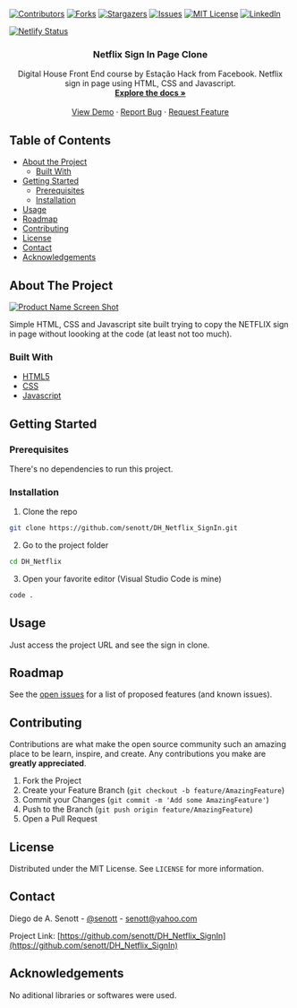 <!--
*** Thanks for checking out this README Template. If you have a suggestion that would
*** make this better, please fork the repo and create a pull request or simply open
*** an issue with the tag "enhancement".
*** Thanks again! Now go create something AMAZING! :D
-->





<!-- PROJECT SHIELDS -->
<!--
*** I'm using markdown "reference style" links for readability.
*** Reference links are enclosed in brackets [ ] instead of parentheses ( ).
*** See the bottom of this document for the declaration of the reference variables
*** for contributors-url, forks-url, etc. This is an optional, concise syntax you may use.
*** https://www.markdownguide.org/basic-syntax/#reference-style-links
-->
[![Contributors][contributors-shield]][contributors-url]
[![Forks][forks-shield]][forks-url]
[![Stargazers][stars-shield]][stars-url]
[![Issues][issues-shield]][issues-url]
[![MIT License][license-shield]][license-url]
[![LinkedIn][linkedin-shield]][linkedin-url]

[![Netlify Status](https://api.netlify.com/api/v1/badges/0d676080-8689-4670-af9f-b0746d0cca1c/deploy-status)](https://app.netlify.com/sites/netflix-signin-clone/deploys)

<p align="center">
  <h3 align="center">Netflix Sign In Page Clone</h3>

  <p align="center">
    Digital House Front End course by Estação Hack from Facebook. Netflix sign in page using HTML, CSS and Javascript.
    <br />
    <a href="https://github.com/senott/DH_Netflix_SignIn"><strong>Explore the docs »</strong></a>
    <br />
    <br />
    <a href="https://netflix-signin-clone.netlify.app/">View Demo</a>
    ·
    <a href="https://github.com/senott/DH_Netflix_SignIn/issues">Report Bug</a>
    ·
    <a href="https://github.com/senott/DH_Netflix_SignIn/issues">Request Feature</a>
  </p>
</p>



<!-- TABLE OF CONTENTS -->
## Table of Contents

* [About the Project](#about-the-project)
  * [Built With](#built-with)
* [Getting Started](#getting-started)
  * [Prerequisites](#prerequisites)
  * [Installation](#installation)
* [Usage](#usage)
* [Roadmap](#roadmap)
* [Contributing](#contributing)
* [License](#license)
* [Contact](#contact)
* [Acknowledgements](#acknowledgements)



<!-- ABOUT THE PROJECT -->
## About The Project

[![Product Name Screen Shot][product-screenshot]](https://netflix-signin-clone.netlify.app/)

Simple HTML, CSS and Javascript site built trying to copy the NETFLIX sign in page without loooking at the code (at least not too much).

### Built With
* [HTML5](https://developer.mozilla.org/en-US/docs/Web/Guide/HTML/HTML5)
* [CSS](https://www.w3.org/Style/CSS/Overview.en.html)
* [Javascript](https://developer.mozilla.org/en-US/docs/Web/JavaScript)

<!-- GETTING STARTED -->
## Getting Started

### Prerequisites
There's no dependencies to run this project.

### Installation

1. Clone the repo
```sh
git clone https://github.com/senott/DH_Netflix_SignIn.git
```
2. Go to the project folder
```sh
cd DH_Netflix
```
3. Open your favorite editor (Visual Studio Code is mine)
```sh
code .
```



<!-- USAGE EXAMPLES -->
## Usage

Just access the project URL and see the sign in clone.


<!-- ROADMAP -->
## Roadmap

See the [open issues](https://github.com/senott/DH_Netflix_SignIn/issues) for a list of proposed features (and known issues).



<!-- CONTRIBUTING -->
## Contributing

Contributions are what make the open source community such an amazing place to be learn, inspire, and create. Any contributions you make are **greatly appreciated**.

1. Fork the Project
2. Create your Feature Branch (`git checkout -b feature/AmazingFeature`)
3. Commit your Changes (`git commit -m 'Add some AmazingFeature'`)
4. Push to the Branch (`git push origin feature/AmazingFeature`)
5. Open a Pull Request



<!-- LICENSE -->
## License

Distributed under the MIT License. See `LICENSE` for more information.



<!-- CONTACT -->
## Contact

Diego de A. Senott - [@senott](https://twitter.com/senott) - senott@yahoo.com

Project Link: [https://github.com/senott/DH_Netflix_SignIn](https://github.com/senott/DH_Netflix_SignIn)



<!-- ACKNOWLEDGEMENTS -->
## Acknowledgements
No aditional libraries or softwares were used.




<!-- MARKDOWN LINKS & IMAGES -->
<!-- https://www.markdownguide.org/basic-syntax/#reference-style-links -->
[contributors-shield]: https://img.shields.io/github/contributors/senott/DH_Netflix_SignIn.svg?style=flat-square
[contributors-url]: https://github.com/senott/DH_Netflix_SignIn/graphs/contributors
[forks-shield]: https://img.shields.io/github/forks/senott/DH_Netflix_SignIn.svg?style=flat-square
[forks-url]: https://github.com/senott/DH_Netflix_SignIn/network/members
[stars-shield]: https://img.shields.io/github/stars/senott/DH_Netflix_SignIn.svg?style=flat-square
[stars-url]: https://github.com/senott/DH_Netflix_SignIn/stargazers
[issues-shield]: https://img.shields.io/github/issues/senott/DH_Netflix_SignIn.svg?style=flat-square
[issues-url]: https://github.com/senott/DH_Netflix_SignIn/issues
[license-shield]: https://img.shields.io/github/license/senott/DH_Netflix_SignIn.svg?style=flat-square
[license-url]: https://github.com/senott/DH_Netflix_SignIn/blob/master/LICENSE.txt
[linkedin-shield]: https://img.shields.io/badge/-LinkedIn-black.svg?style=flat-square&logo=linkedin&colorB=555
[linkedin-url]: https://linkedin.com/in/senott
[product-screenshot]: assets/images/Screenshot.png
